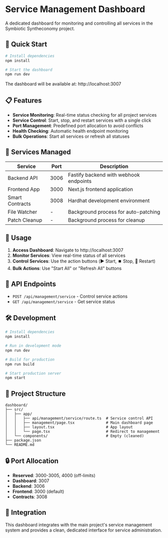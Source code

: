 # Service Management Dashboard

A dedicated dashboard for monitoring and controlling all services in the Symbiotic Syntheconomy project.

## 🚀 Quick Start

```bash
# Install dependencies
npm install

# Start the dashboard
npm run dev
```

The dashboard will be available at: http://localhost:3007

## 📋 Features

- **Service Monitoring**: Real-time status checking for all project services
- **Service Control**: Start, stop, and restart services with a single click
- **Port Management**: Predefined port allocation to avoid conflicts
- **Health Checking**: Automatic health endpoint monitoring
- **Bulk Operations**: Start all services or refresh all statuses

## 🔧 Services Managed

| Service         | Port | Description                            |
| --------------- | ---- | -------------------------------------- |
| Backend API     | 3006 | Fastify backend with webhook endpoints |
| Frontend App    | 3000 | Next.js frontend application           |
| Smart Contracts | 3008 | Hardhat development environment        |
| File Watcher    | -    | Background process for auto-patching   |
| Patch Cleanup   | -    | Background process for cleanup         |

## 🎯 Usage

1. **Access Dashboard**: Navigate to http://localhost:3007
2. **Monitor Services**: View real-time status of all services
3. **Control Services**: Use the action buttons (▶️ Start, ⏹️ Stop, 🔄 Restart)
4. **Bulk Actions**: Use "Start All" or "Refresh All" buttons

## 🔌 API Endpoints

- `POST /api/management/service` - Control service actions
- `GET /api/management/service` - Get service status

## 🛠️ Development

```bash
# Install dependencies
npm install

# Run in development mode
npm run dev

# Build for production
npm run build

# Start production server
npm start
```

## 📁 Project Structure

```
dashboard/
├── src/
│   ├── app/
│   │   ├── api/management/service/route.ts  # Service control API
│   │   ├── management/page.tsx              # Main dashboard page
│   │   ├── layout.tsx                       # App layout
│   │   └── page.tsx                         # Redirect to management
│   └── components/                          # Empty (cleaned)
├── package.json
└── README.md
```

## 🔒 Port Allocation

- **Reserved**: 3000-3005, 4000 (off-limits)
- **Dashboard**: 3007
- **Backend**: 3006
- **Frontend**: 3000 (default)
- **Contracts**: 3008

## 🤝 Integration

This dashboard integrates with the main project's service management system and provides a clean, dedicated interface for service administration.
